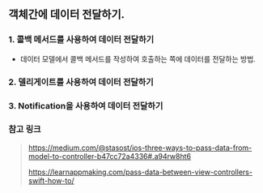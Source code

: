 ## 객체간에 데이터 전달하기.

### 1. 콜백 메서드를 사용하여 데이터 전달하기

- 데이터 모델에서 콜백 메서드를 작성하여 호출하는 쪽에 데이터를 전달하는 방법.

### 2. 델리게이트를 사용하여 데이터 전달하기

### 3. Notification을 사용하여 데이터 전달하기

### 참고 링크

> https://medium.com/@stasost/ios-three-ways-to-pass-data-from-model-to-controller-b47cc72a4336#.a94rw8ht6
>
> https://learnappmaking.com/pass-data-between-view-controllers-swift-how-to/